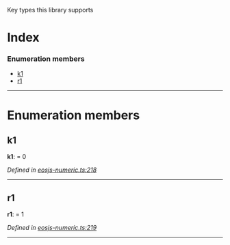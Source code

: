 

Key types this library supports

# Index

### Enumeration members

* [k1](numeric.keytype.md#k1)
* [r1](numeric.keytype.md#r1)

---

# Enumeration members

<a id="k1"></a>

##  k1

**k1**:  = 0

*Defined in [eosjs-numeric.ts:218](https://github.com/EOSIO/eosjs/blob/b4493a9/src/eosjs-numeric.ts#L218)*

___
<a id="r1"></a>

##  r1

**r1**:  = 1

*Defined in [eosjs-numeric.ts:219](https://github.com/EOSIO/eosjs/blob/b4493a9/src/eosjs-numeric.ts#L219)*

___

